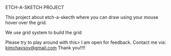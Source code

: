 <heading>ETCH-A-SKETCH PROJECT</heading>

This project about etch-a-skecth where you can draw using your mouse hover over the grid.

We use grid system to build the grid

Please try to play around with this>
I am open for feedback. Contact me via: kimchavsov@gmail.com
Thank you!!!!
